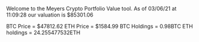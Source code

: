 Welcome to the Meyers Crypto Portfolio Value tool. 
As of 03/06/21 at 11:09:28 our valuation is $85301.06 

BTC Price = $47812.62
 ETH Price = $1584.99
BTC Holdings = 0.98BTC
 ETH holdings = 24.255477532ETH 

